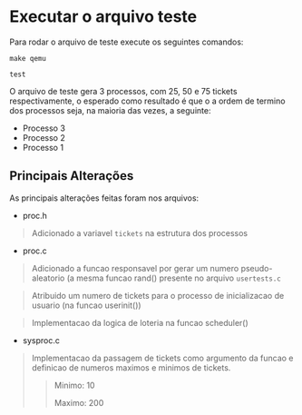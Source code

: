 # Executar o arquivo teste
Para rodar o arquivo de teste execute os seguintes comandos:

``make qemu``

``test``

O arquivo de teste gera 3 processos, com 25, 50 e 75 tickets respectivamente, o esperado como resultado é que o a ordem de termino dos processos seja, na maioria das vezes, a seguinte:
- Processo 3
- Processo 2
- Processo 1


## Principais Alterações

As principais alterações feitas foram nos arquivos:
- proc.h
> Adicionado a variavel ``tickets`` na estrutura dos processos

- proc.c
> Adicionado a funcao responsavel por gerar um numero pseudo-aleatorio (a mesma funcao rand() presente no arquivo ``usertests.c``

> Atribuido um numero de tickets para o processo de inicializacao de usuario (na funcao userinit())

> Implementacao da logica de loteria na funcao scheduler()

- sysproc.c
> Implementacao da passagem de tickets como argumento da funcao e definicao de numeros maximos e minimos de tickets.
>  > Minimo: 10
>  > 
>  > Maximo: 200



